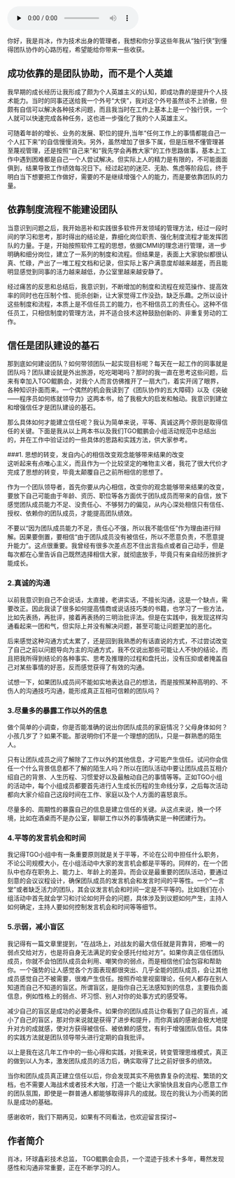 <audio id="audio" title="第191讲 | 肖冰：如何建立高信任度的团队" controls="" preload="none"><source id="mp3" src="https://static001.geekbang.org/resource/audio/95/f5/95b9c7f16730335720cd7815feec2ff5.mp3"></audio>

你好，我是肖冰，作为技术出身的管理者，我想和你分享这些年我从“独行侠”到懂得团队协作的心路历程，希望能给你带来一些收获。

## 成功依靠的是团队协助，而不是个人英雄

我早期的成长经历让我形成了颇为个人英雄主义的认知，即成功靠的是提升个人技术能力。当时的同事还送给我一个外号“大侠”，我对这个外号虽然谈不上骄傲，但颇有自信可以解决各种技术问题，而且我当时在工作上基本上是一个独行侠，一个人就可以快速完成各种任务，这也进一步强化了我的个人英雄主义。

可随着年龄的增长、业务的发展、职位的提升,当年“任何工作上的事情都能自己一个人扛下来”的自信慢慢消失。另外，虽然增加了很多下属，但是压根不懂管理甚至蔑视管理，还是按照“自己来”和“我先学会再教大家”的工作思路做事，基本上工作中遇到困难都是自己一个人尝试解决。但实际上人的精力是有限的，不可能面面俱到，结果导致工作绩效每况日下。经过起初的迷茫、无助、焦虑等阶段后，终于明白当下想要把工作做好，需要的不是继续增强个人的能力，而是要依靠团队的力量。

## 依靠制度流程不能建设团队

当意识到问题之后，我开始恶补和实践很多软件开发领域的管理方法，经过一段时间的学习和思考，那时得出的结论是，靠细化岗位职责、强化制度流程才能发挥团队的力量。于是，开始按照软件工程的思想，依据CMMI的理念进行管理，进一步明确和细分岗位，建立了一系列的制度和流程。但结果是，表面上大家貌似都很认真、忙碌，产出了一堆工程文档和记录，但实际上客户满意度却越来越差，而且能明显感觉到同事的活力越来越低，办公室里越来越安静了。

经过痛苦的反思和总结后，我意识到，不断增加的制度和流程在规范操作、提高效率的同时也在压制个性、扼杀创新，让大家觉得工作没劲，缺乏乐趣。之所以设计这些制度和流程，本质上是不信任员工的能力，也不相信员工的责任心。这种不信任员工，只相信制度的管理方法，并不适合技术这种鼓励创新的、非重复劳动的工作。

## 信任是团队建设的基石

那到底如何建设团队？如何带领团队一起实现目标呢？每天在一起工作的同事就是团队吗？团队建设就是外出旅游，吃吃喝喝吗？那时的我一直在思考这些问题，后来有幸加入TGO鲲鹏会，对我个人而言仿佛推开了一扇大门，着实开阔了眼界，各种知识扑面而来。一个偶然的机会我读到了《团队协作的五大障碍》以及《突破——程序员如何练就领导力》这两本书，给了我极大的启发和触动。我意识到建立和增强信任才是团队建设的基石。

那么具体如何才能建立信任呢？我认为简单来说，平等、真诚这两个原则是取得信任的关键。下面是我从以上两本书以及我们TGO鲲鹏会小组活动规范中总结出的，并在工作中验证过的一些具体的思路和实践方法，供大家参考。

###1. 思想的转变，发自内心的相信改变观念能够带来结果的改变<br>
这听起来有点唯心主义，而且作为一个比较坚定的唯物主义者，我花了很大代价才完成了思想的转变，毕竟太颠覆自己之前所相信的思想了。

作为一个团队领导者，首先你要从内心相信，改变你的观念能够带来结果的改变，要放下自己可能由于年龄、资历、职位等各方面优于团队成员而带来的自信，放下感觉团队成员能力不足、没责任心、不够努力的偏见，从内心深处相信只有信任、授权、依赖你的团队成员，才能提高团队绩效。

不要以“因为团队成员能力不足，责任心不强，所以我不能信任”作为理由进行辩解。因果要倒置，要相信“由于团队成员没有被信任，所以不愿意负责，不愿意提升能力”。这点很重要。我曾经有很多次差点忍不住出言指点或者自己动手，但是每次都在心里告诉自己既然选择相信大家，就彻底放手，毕竟只有亲自经历挫折才能成长。

### 2.真诚的沟通

以前我意识到自己不会说话，太直接，老讲实话，不擅长沟通，这是一个缺点，需要改正。因此我读了很多如何提高情商或说话技巧类的书籍，也学习了一些方法，比如先表扬，再批评，接着再表扬的三明治批评法。但是在实践中，我发现这样沟通看起来一团和气，但实际上并没有解决问题，甚至可能让问题更加的恶化。

后来感觉这种沟通方式太累了，还是回到我熟悉的有话直说的方式，不过尝试改变了自己之前以问题导向为主的沟通方式，我不仅说出那些可能让人不快的结论，而且把我所得到结论的各种事实、思考及推理的过程和盘托出，没有压抑或者掩盖自己对某些事情的好恶，反而感觉获得了有效的沟通。

试想一下，如果团队成员间不能如实地表达自己的想法，而是按照某种高明的、不伤人的沟通技巧沟通，能形成真正互相可信赖的团队吗？

### 3.尽量多的暴露工作以外的信息

做个简单的小调查，你是否能准确的说出你团队成员的家庭情况？父母身体如何？小孩几岁了？如果不能。那说明你们不是一个理想的团队，只是一群熟悉的陌生人。

只有让团队成员之间了解除了工作以外的其他信息，才可能产生信任。试问你会信任一个什么背景信息都不了解的陌生人吗？所以在团队活动中要让团队成员互相介绍自己的背景、人生历程、习惯爱好以及最触动自己的事情等等。正如TGO小组的活动中，每个小组成员都要首先进行人生成长历程的生命线分享，之后每次活动都向大家介绍自己这段时间在工作、家庭以及个人方面的喜怒哀乐。

尽量多的、周期性的暴露自己的信息是建立信任的关键。从这点来说，换一个环境，比如在酒桌而不是办公室，聊聊工作以外的事情确实是一种团建行为。

### 4.平等的发言机会和时间

我记得TGO小组中有一条重要原则就是关于平等，不论在公司中担任什么职务，不论公司规模大小，在小组活动中大家的发言机会都是平等的。同样的，在一个团队中也存在职务上、能力上、年龄上的差异。而会议是最重要的团队活动，要通过刻意的会议议程设计，确保团队成员的发言机会和发言时间的平等性。一个“一言堂”或者缺乏活力的团队，其会议发言机会和时间一定是不平等的。比如我们在小组活动中首先就会学习和讨论如何开会的问题，具体涉及到议题如何产生，主持人如何确定，主持人要如何控制发言机会和时间等等细节。

### 5.示弱，减小盲区

我记得有一篇文章里提到，“在战场上，对战友的最大信任就是背靠背，把唯一的弱点交给对方，也是将自身无法满足的安全感托付给对方”。如果你真正信任团队成员，你就不会怕团队成员会利用、嘲笑你的弱点，而是相信他们会包容和帮助你。一个强势的让人感觉各个方面表现都很突出、几乎全能的团队成员，会让其他成员感觉自己不被需要，很难产生信任。按照乔哈里视窗理论，任何人都存在别人知道而自己不知道的盲区。所谓盲区，是指你自己无法感知到的信息，主要指负面信息，例如性格上的弱点、坏习惯、别人对你的处事方式的感受等。

减少自己的盲区是成功的必要条件。如果你的团队成员让你看到了自己的盲点，减小了自己的盲区，那对你来说就是获得了进步和提升，而你真诚的感谢会极大地提升对方的成就感，使对方获得被信任、被依赖的感觉，有利于增强团队信任。具体的实践方法就是团队领导带头进行定期的自我批评。

以上是我在这几年工作中的一些心得和实践，对我来说，转变管理思维模式，真正的做到以人为本，激发团队成员的活力后，确实取得了比之前好很多的绩效。

当你和团队成员真正建立信任以后，你会发现其实不用依靠复杂的流程、繁琐的文档，也不需要人海战术或者技术大咖，打造一个能让大家愉快且发自内心愿意工作的团队氛围，即使是一群普通人都能够取得非凡的成就。现在的我认为小而美的团队是成功的基础。

感谢收听，我们下期再见，如果有不同看法，也欢迎留言探讨~

## 作者简介

肖冰，环球鑫彩技术总监， TGO鲲鹏会会员，一个混迹于技术十多年，蓦然发现感性和沟通非常重要，正在不断学习的人。


